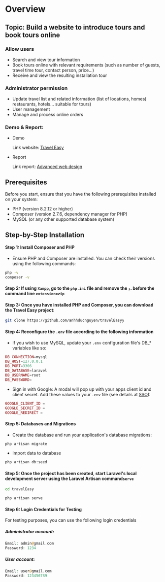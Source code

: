 # Overview

## Topic: **Build a website to introduce tours and book tours online**
### Allow users
- Search and view tour information
- Book tours online with relevant requirements (such as number of guests, travel time
tour, contact person, price...)
- Receive and view the resulting installation tour
  
### Administrator permission
- Update travel list and related information (list of locations, homes)
restaurants, hotels... suitable for tours)
- User management
- Manage and process online orders



### Demo & Report:  

- Demo
  
    Link website: [Travel Easy](https://still-fortress-15846-1eacd8faf222.herokuapp.com/)

- Report
  
    Link report: [Advanced web design](https://drive.google.com/drive/folders/1xLgb8YMsFQk0uTQHgyjuCHtLDfdMdnjp?usp=drive_link)


## Prerequisites
Before you start, ensure that you have the following prerequisites installed on your system:

- PHP (version 8.2.12 or higher)
- Composer (version 2.7.6, dependency manager for PHP)
- MySQL (or any other supported database system)

## Step-by-Step Installation
#### **Step 1**: Install Composer and PHP
- Ensure PHP and Composer are installed. You can check their versions using the following commands:
  
```bash
php -v
composer -v
```
#### **Step 2**: If using `Xampp`, go to the `php.ini` file and remove the `;`. before the command line `extension=zip`

#### **Step 3**: Once you have installed PHP and Composer, you can download the Travel Easy project:
```bash
git clone https://github.com/anhhducnguyen/travelEasyy
```


#### **Step 4**: Reconfigure the `.env` file according to the following information
- If you wish to use MySQL, update your `.env` configuration file's DB_* variables like so:
```php
DB_CONNECTION=mysql
DB_HOST=127.0.0.1
DB_PORT=3306
DB_DATABASE=laravel
DB_USERNAME=root
DB_PASSWORD=
```
- Sign in with Google: A modal will pop up with your apps client id and client secret. Add these values to your `.env` file (see details at [SSO](https://github.com/anhhducnguyen/travelEasyy/wiki/SSO)):
```php
GOOGLE_CLIENT_ID = 
GOOGLE_SECRET_ID = 
GOOGLE_REDIRECT = 
```

#### **Step 5**: Databases and Migrations

- Create the database and run your application's database migrations:
```bash
php artisan migrate
```
- Import data to database
```bash
php artisan db:seed
```
  
#### **Step 5**: Once the project has been created, start Laravel's local development server using the Laravel Artisan command`serve`
```bash
cd travelEasy
 
php artisan serve
```

#### **Step 6**: Login Credentials for Testing

For testing purposes, you can use the following login credentials

##### Administrator account: 

```php
Email: admin@gmail.com
Password: 1234
```
##### User account: 

```php
Email: user@gmail.com
Password: 123456789
```



